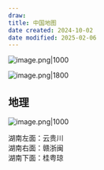 ```yaml
---
draw:
title: 中国地图
date created: 2024-10-02
date modified: 2025-02-06
---
```


![image.png|1000](https://imagehosting4picgo.oss-cn-beijing.aliyuncs.com/imagehosting/fix-dir%2Fpicgo%2Fpicgo-clipboard-images%2F2024%2F11%2F03%2F18-32-33-be90aea1458ee74b114e36d6bbe279fc-202411031832196-da78fd.png)

![image.png|1800](https://imagehosting4picgo.oss-cn-beijing.aliyuncs.com/imagehosting/fix-dir%2Fpicgo%2Fpicgo-clipboard-images%2F2024%2F11%2F03%2F18-38-27-9b5ba767f945409490bc17e3aa9cf50b-202411031838234-e30fde.png)

## 地理

![image.png|1000](https://imagehosting4picgo.oss-cn-beijing.aliyuncs.com/imagehosting/fix-dir%2Fpicgo%2Fpicgo-clipboard-images%2F2024%2F11%2F03%2F18-40-30-5e54a11b73ebeb447699cac4ed5f2a34-202411031840643-2f91c2.png)

湖南左面：云贵川  
湖南右面：赣浙闽  
湖南下面：桂粤琼
